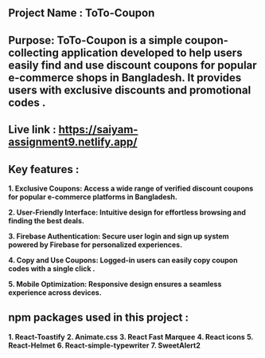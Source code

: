 ## **Project Name** : ToTo-Coupon

## **Purpose**: ToTo-Coupon is a simple coupon-collecting application developed to help users easily find and use discount coupons for popular e-commerce shops in Bangladesh. It provides users with exclusive discounts and promotional codes .

## **Live link** : https://saiyam-assignment9.netlify.app/

## Key features :

**1. Exclusive Coupons: Access a wide range of verified discount coupons for popular e-commerce platforms in Bangladesh.**

**2. User-Friendly Interface: Intuitive design for effortless browsing and finding the best deals.**

**3. Firebase Authentication: Secure user login and sign up system powered by Firebase for personalized experiences.**

**4. Copy and Use Coupons: Logged-in users can easily copy coupon codes with a single click .**

**5. Mobile Optimization: Responsive design ensures a seamless experience across devices.**

## npm packages used in this project :

**1. React-Toastify**
**2. Animate.css**
**3. React Fast Marquee**
**4. React icons**
**5. React-Helmet**
**6. React-simple-typewriter**
**7. SweetAlert2**
